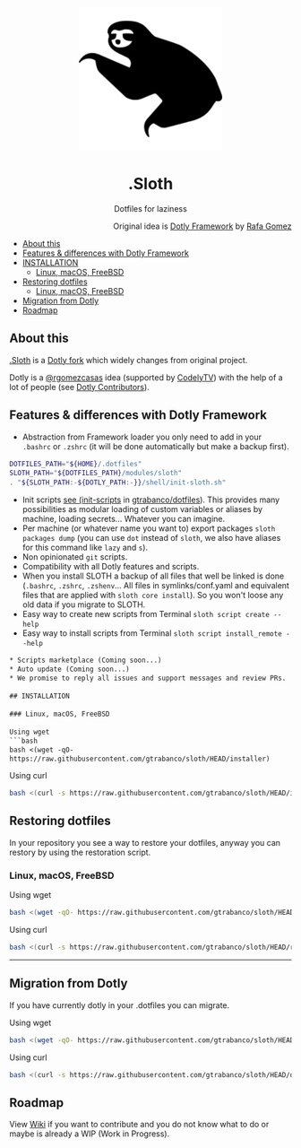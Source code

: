 <p align="center">
  <a href="https://github.com/gtrabanco/sloth">
    <img src="sloth.svg" alt="Sloth Logo" width="256px" height="256px" />
  </a>
</p>

<h1 align="center">
  .Sloth
</h1>

<p align="center">
  Dotfiles for laziness
</p>

<p align="right">
  Original idea is <a href="https://github.com/codelytv/dotly" alt="Dotly repository">Dotly Framework</a> by <a href="https://github.com/rgomezcasas" alt="Dotly orginal developer">Rafa Gomez</a>
</p>

- [About this](#about-this)
- [Features & differences with Dotly Framework](#features--differences-with-dotly-framework)
- [INSTALLATION](#installation)
  - [Linux, macOS, FreeBSD](#linux-macos-freebsd)
- [Restoring dotfiles](#restoring-dotfiles)
  - [Linux, macOS, FreeBSD](#linux-macos-freebsd-1)
- [Migration from Dotly](#migration-from-dotly)
- [Roadmap](#roadmap)

## About this
[.Sloth](https://github.com/gtrabanco/sloth) is a [Dotly fork](https://github.com/CodelyTV/dotly) which widely changes from original project.

Dotly is a [@rgomezcasas](https://github.com/rgomezcasas) idea (supported by [CodelyTV](https://pro.codely.tv)) with the help of a lot of people (see [Dotly Contributors](https://github.com/CodelyTV/dotly/graphs/contributors)).

## Features & differences with Dotly Framework

* Abstraction from Framework loader you only need to add in your `.bashrc` or `.zshrc` (it will be done automatically but make a backup first).
 ```bash
 DOTFILES_PATH="${HOME}/.dotfiles"
 SLOTH_PATH="${DOTFILES_PATH}/modules/sloth"
. "${SLOTH_PATH:-${DOTLY_PATH:-}}/shell/init-sloth.sh"
 ```
* Init scripts [see (init-scripts](https://github.com/gtrabanco/dotfiles/tree/master/shell/init.scripts) in [gtrabanco/dotfiles](https://github.com/gtrabanco/dotfiles)). This provides many possibilities as modular loading of custom variables or aliases by machine, loading secrets... Whatever you can imagine.
* Per machine (or whatever name you want to) export packages `sloth packages dump` (you can use `dot` instead of `sloth`, we also have aliases for this command like `lazy` and `s`).
* Non opinionated `git` scripts.
* Compatibility with all Dotly features and scripts.
* When you install SLOTH a backup of all files that well be linked is done (`.bashrc`, `.zshrc`, `.zshenv`... All files in symlinks/conf.yaml and equivalent files that are applied with `sloth core install`). So you won't loose any old data if you migrate to SLOTH.
* Easy way to create new scripts from Terminal `sloth script create --help`
* Easy way to install scripts from Terminal `sloth script install_remote --help`
```
* Scripts marketplace (Coming soon...)
* Auto update (Coming soon...)
* We promise to reply all issues and support messages and review PRs.

## INSTALLATION

### Linux, macOS, FreeBSD

Using wget
```bash
bash <(wget -qO- https://raw.githubusercontent.com/gtrabanco/sloth/HEAD/installer)
```

Using curl
```bash
bash <(curl -s https://raw.githubusercontent.com/gtrabanco/sloth/HEAD/installer)
```

## Restoring dotfiles

In your repository you see a way to restore your dotfiles, anyway you can restory by using the restoration script.

### Linux, macOS, FreeBSD

Using wget
```bash
bash <(wget -qO- https://raw.githubusercontent.com/gtrabanco/sloth/HEAD/restorer)
```

Using curl
```bash
bash <(curl -s https://raw.githubusercontent.com/gtrabanco/sloth/HEAD/restorer)
```

<hr>

## Migration from Dotly

If you have currently dotly in your .dotfiles you can migrate.

Using wget
```bash
bash <(wget -qO- https://raw.githubusercontent.com/gtrabanco/sloth/HEAD/dotly-migrator)
```

Using curl
```bash
bash <(curl -s https://raw.githubusercontent.com/gtrabanco/sloth/HEAD/dotly-migrator)
```

## Roadmap

View [Wiki](https://github.com/gtrabanco/sloth/wiki#roadmap) if you want to contribute and you do not know what to do or maybe is already a WIP (Work in Progress).
